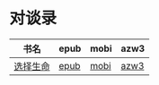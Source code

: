 # 对谈录

| 书名 | epub | mobi | azw3 |
| --- | --- | --- | --- |
| [选择生命](http://ct.dalanmei.com/f/31084289-572116073-c3b71c) | [epub](http://ct.dalanmei.com/f/31084289-572116073-c3b71c) | [mobi](http://ct.dalanmei.com/f/31084289-571679774-5fd045) | [azw3](http://ct.dalanmei.com/f/31084289-572156274-9432a9) |
